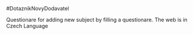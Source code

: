 #DotaznikNovyDodavatel

Questionare for adding new subject by filling a questionare. The web is in Czech Language 
